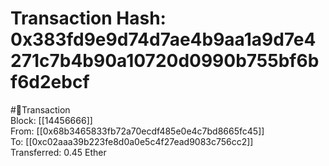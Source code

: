 
Transaction Hash: 0x383fd9e9d74d7ae4b9aa1a9d7e4271c7b4b90a10720d0990b755bf6bf6d2ebcf
====================================================================================
  
#💸Transaction  
Block: [[14456666]]  
From: [[0x68b3465833fb72a70ecdf485e0e4c7bd8665fc45]]  
To: [[0xc02aaa39b223fe8d0a0e5c4f27ead9083c756cc2]]  
Transferred: 0.45 Ether